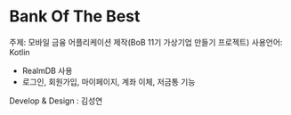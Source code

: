 # Bank Of The Best
주제: 모바일 금융 어플리케이션 제작(BoB 11기 가상기업 만들기 프로젝트)
사용언어: Kotlin

- RealmDB 사용
- 로그인, 회원가입, 마이페이지, 계좌 이체, 저금통 기능

Develop & Design : 김성연
